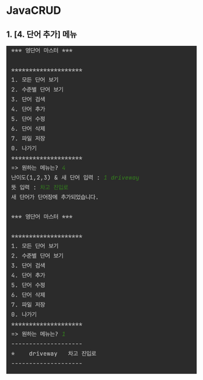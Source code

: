 # JavaCRUD

## 1. [4. 단어 추가] 메뉴
<img src = 'https://github.com/MASEOKJAE/JavaCRUD/blob/master/ScreenShots/ScreenShot1.png?raw=true'>
